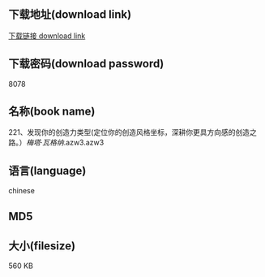## 下载地址(download link)
[下载链接 download link](https://voluble-croquembouche-d321dc.netlify.app/?s=221%E3%80%81%E5%8F%91%E7%8E%B0%E4%BD%A0%E7%9A%84%E5%88%9B%E9%80%A0%E5%8A%9B%E7%B1%BB%E5%9E%8B%28%E5%AE%9A%E4%BD%8D%E4%BD%A0%E7%9A%84%E5%88%9B%E9%80%A0%E9%A3%8E%E6%A0%BC%E5%9D%90%E6%A0%87%EF%BC%8C%E6%B7%B1%E8%80%95%E4%BD%A0%E6%9B%B4%E5%85%B7%E6%96%B9%E5%90%91%E6%84%9F%E7%9A%84%E5%88%9B%E9%80%A0%E4%B9%8B%E8%B7%AF%E3%80%82%EF%BC%89_%E6%A2%85%E5%A1%94%C2%B7%E7%93%A6%E6%A0%BC%E7%BA%B3_.azw3)

## 下载密码(download password)
8078

## 名称(book name)
221、发现你的创造力类型(定位你的创造风格坐标，深耕你更具方向感的创造之路。）_梅塔·瓦格纳_.azw3.azw3

## 语言(language)
chinese

## MD5


## 大小(filesize)
560 KB
